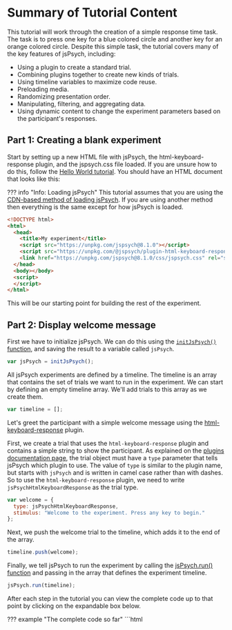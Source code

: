# Summary of Tutorial Content

This tutorial will work through the creation of a simple response time task. 
The task is to press one key for a blue colored circle and another key for an orange colored circle. 
Despite this simple task, the tutorial covers many of the key features of jsPsych, including:

* Using a plugin to create a standard trial.
* Combining plugins together to create new kinds of trials.
* Using timeline variables to maximize code reuse.
* Preloading media.
* Randomizing presentation order.
* Manipulating, filtering, and aggregating data.
* Using dynamic content to change the experiment parameters based on the participant's responses.

## Part 1: Creating a blank experiment

Start by setting up a new HTML file with jsPsych, the html-keyboard-response plugin, and the jspsych.css file loaded. If you are unsure how to do this, follow the [Hello World tutorial](hello-world.md). You should have an HTML document that looks like this:

??? info "Info: Loading jsPsych"
    This tutorial assumes that you are using the [CDN-based method of loading jsPsych](hello-world.md#option-1-using-cdn-hosted-scripts). 
    If you are using another method then everything is the same except for how jsPsych is loaded.

```html
<!DOCTYPE html>
<html>
  <head>
    <title>My experiment</title>
    <script src="https://unpkg.com/jspsych@8.1.0"></script>
    <script src="https://unpkg.com/@jspsych/plugin-html-keyboard-response@2.0.0"></script>
    <link href="https://unpkg.com/jspsych@8.1.0/css/jspsych.css" rel="stylesheet" type="text/css" />
  </head>
  <body></body>
  <script>
  </script>
</html>
```

This will be our starting point for building the rest of the experiment.

## Part 2: Display welcome message

First we have to initialize jsPsych. We can do this using the [`initJsPsych()` function](../reference/jspsych.md#initjspsych), and saving the result to a variable called `jsPsych`.

```javascript
var jsPsych = initJsPsych();
```

All jsPsych experiments are defined by a timeline. 
The timeline is an array that contains the set of trials we want to run in the experiment. 
We can start by defining an empty timeline array. 
We'll add trials to this array as we create them.

```javascript
var timeline = [];
```

Let's greet the participant with a simple welcome message using the [html-keyboard-response](../plugins/html-keyboard-response.md) plugin.

First, we create a trial that uses the `html-keyboard-response` plugin and contains a simple string to show the participant. 
As explained on the [plugins documentation page](../overview/plugins.md), the trial object must have a `type` parameter that tells jsPsych which plugin to use. 
The value of `type` is similar to the plugin name, but starts with `jsPsych` and is written in camel case rather than with dashes. 
So to use the `html-keyboard-response` plugin, we need to write `jsPsychHtmlKeyboardResponse` as the trial type.

```javascript
var welcome = {
  type: jsPsychHtmlKeyboardResponse,
  stimulus: "Welcome to the experiment. Press any key to begin."
};
```

Next, we push the welcome trial to the timeline, which adds it to the end of the array.

```javascript
timeline.push(welcome);
```

Finally, we tell jsPsych to run the experiment by calling the [jsPsych.run() function](../reference/jspsych.md#jspsychrun) and passing in the array that defines the experiment timeline.

```javascript
jsPsych.run(timeline);
```
After each step in the tutorial you can view the complete code up to that point by clicking on the expandable box below.

??? example "The complete code so far"
    ```html
    <!DOCTYPE html>
    <html>
      <head>
        <title>My experiment</title>
        <script src="https://unpkg.com/jspsych@8.1.0"></script>
        <script src="https://unpkg.com/@jspsych/plugin-html-keyboard-response@2.0.0"></script>
        <link href="https://unpkg.com/jspsych@8.1.0/css/jspsych.css" rel="stylesheet" type="text/css" />
      </head>
      <body></body>
      <script>
        
        /* initialize jsPsych */
        var jsPsych = initJsPsych();

        /* create timeline */
        var timeline = [];

        /* define welcome message trial */
        var welcome = {
          type: jsPsychHtmlKeyboardResponse,
          stimulus: "Welcome to the experiment. Press any key to begin."
        };
        timeline.push(welcome);

        /* start the experiment */
        jsPsych.run(timeline);

      </script>
    </html>
    ```

## Part 3: Show instructions

We can use the same basic structure from part 2 to create a new `html-keyboard-response` trial that shows instructions to the participant. 
The only difference in this trial is that we will use HTML formatting to control how the instructions display and we will add a two second gap after the trial using the `post_trial_gap` parameter.

The trial definition looks like this:

```javascript
var instructions = {
  type: jsPsychHtmlKeyboardResponse,
  stimulus: `
    <p>In this experiment, a circle will appear in the center 
    of the screen.</p><p>If the circle is <strong>blue</strong>, 
    press the letter F on the keyboard as fast as you can.</p>
    <p>If the circle is <strong>orange</strong>, press the letter J 
    as fast as you can.</p>
    <div style='width: 700px;'>
    <div style='float: left;'><img src='img/blue.png'></img>
    <p class='small'><strong>Press the F key</strong></p></div>
    <div style='float: right;'><img src='img/orange.png'></img>
    <p class='small'><strong>Press the J key</strong></p></div>
    </div>
    <p>Press any key to begin.</p>
  `,
  post_trial_gap: 2000
};
```

!!! tip
    In JavaScript there are three different ways to define a `string`. You can use single quotes `'`, double quotes `"`, or backticks `` ` ``. Using backticks has two advantages over the other approaches, especially when you are creating long strings with HTML. You can extend the `string` across multiple lines and you can use [template strings](https://developer.mozilla.org/en-US/docs/Web/JavaScript/Reference/Template_literals) to easily incorporate variables.

Notice that the HTML includes `<img>` tags to display the images that the participant will be responding to. 
You'll need to download these image files. 
Right-click on each image below and select *Save image as...*. 
Put the images in a folder called `img` in the experiment folder you created in part 1.

![blue circle](../img/blue.png)
![orange circle](../img/orange.png)

Don't forget to add the trial to the timeline:

```javascript
timeline.push(instructions);
```

??? example "The complete code so far"

    ```html
    <!DOCTYPE html>
    <html>
      <head>
        <title>My experiment</title>
        <script src="https://unpkg.com/jspsych@8.1.0"></script>
        <script src="https://unpkg.com/@jspsych/plugin-html-keyboard-response@2.0.0"></script>
        <link href="https://unpkg.com/jspsych@8.1.0/css/jspsych.css" rel="stylesheet" type="text/css" />
      </head>
      <body></body>
      <script>

        /* initialize jsPsych */
        var jsPsych = initJsPsych();

        /* create timeline */
        var timeline = [];

        /* define welcome message trial */
        var welcome = {
          type: jsPsychHtmlKeyboardResponse,
          stimulus: "Welcome to the experiment. Press any key to begin."
        };
        timeline.push(welcome);

        /* define instructions trial */
        var instructions = {
          type: jsPsychHtmlKeyboardResponse,
          stimulus: `
            <p>In this experiment, a circle will appear in the center 
            of the screen.</p><p>If the circle is <strong>blue</strong>, 
            press the letter F on the keyboard as fast as you can.</p>
            <p>If the circle is <strong>orange</strong>, press the letter J 
            as fast as you can.</p>
            <div style='width: 700px;'>
            <div style='float: left;'><img src='img/blue.png'></img>
            <p class='small'><strong>Press the F key</strong></p></div>
            <div style='float: right;'><img src='img/orange.png'></img>
            <p class='small'><strong>Press the J key</strong></p></div>
            </div>
            <p>Press any key to begin.</p>
          `,
          post_trial_gap: 2000
        };
        timeline.push(instructions);

        /* start the experiment */
        jsPsych.run(timeline);

      </script>
    </html>
    ```

## Part 4: Displaying stimuli and getting responses

Creating trials to show the stimuli is conceptually the same as creating a trial to show instructions, except that now we are displaying an image instead of text or html. 
This means we need to use a different plugin: `image-keyboard-response`. 
We need to start by loading this plugin by adding a `<script>` tag to the document.

```html hl_lines="5"
<head>
  <title>My experiment</title>
  <script src="https://unpkg.com/jspsych@8.1.0"></script>
  <script src="https://unpkg.com/@jspsych/plugin-html-keyboard-response@2.0.0"></script>
  <script src="https://unpkg.com/@jspsych/plugin-image-keyboard-response@2.0.0"></script>
  <link href="https://unpkg.com/jspsych@8.1.0/css/jspsych.css" rel="stylesheet" type="text/css" />
</head>
```

For now, we will just show each image once. 
The path to the image file should be set as the `stimulus` parameter. 
We will also set the option for which keys the participant is allowed to use to respond (`choices`) so that only the 'f' and 'j' keys are valid responses.

```javascript
var blue_trial = {
  type: jsPsychImageKeyboardResponse,
  stimulus: 'img/blue.png',
  choices: ['f', 'j']
};

var orange_trial = {
  type: jsPsychImageKeyboardResponse,
  stimulus: 'img/orange.png',
  choices: ['f', 'j']
};
```

As usual, we need to add the trials to the timeline.

```javascript
timeline.push(blue_trial, orange_trial);
```

??? example "The complete code so far"

    ```html
    <!DOCTYPE html>
    <html>
      <head>
        <title>My experiment</title>
        <script src="https://unpkg.com/jspsych@8.1.0"></script>
        <script src="https://unpkg.com/@jspsych/plugin-html-keyboard-response@2.0.0"></script>
        <script src="https://unpkg.com/@jspsych/plugin-image-keyboard-response@2.0.0"></script>
        <link href="https://unpkg.com/jspsych@8.1.0/css/jspsych.css" rel="stylesheet" type="text/css" />
      </head>
      <body></body>
      <script>

        /* initialize jsPsych */
        var jsPsych = initJsPsych();

        /* create timeline */
        var timeline = [];

        /* define welcome message trial */
        var welcome = {
          type: jsPsychHtmlKeyboardResponse,
          stimulus: "Welcome to the experiment. Press any key to begin."
        };
        timeline.push(welcome);

        /* define instructions trial */
        var instructions = {
          type: jsPsychHtmlKeyboardResponse,
          stimulus: `
            <p>In this experiment, a circle will appear in the center 
            of the screen.</p><p>If the circle is <strong>blue</strong>, 
            press the letter F on the keyboard as fast as you can.</p>
            <p>If the circle is <strong>orange</strong>, press the letter J 
            as fast as you can.</p>
            <div style='width: 700px;'>
            <div style='float: left;'><img src='img/blue.png'></img>
            <p class='small'><strong>Press the F key</strong></p></div>
            <div style='float: right;'><img src='img/orange.png'></img>
            <p class='small'><strong>Press the J key</strong></p></div>
            </div>
            <p>Press any key to begin.</p>
          `,
          post_trial_gap: 2000
        };
        timeline.push(instructions);

        /* define test trials */
        var blue_trial = {
          type: jsPsychImageKeyboardResponse,
          stimulus: 'img/blue.png',
          choices: ['f', 'j']
        };

        var orange_trial = {
          type: jsPsychImageKeyboardResponse,
          stimulus: 'img/orange.png',
          choices: ['f', 'j']
        };

        timeline.push(blue_trial, orange_trial);

        /* start the experiment */
        jsPsych.run(timeline);

      </script>
    </html>
    ```

## Part 5: Preloading media

Whenever we use media elements (images, audio, or video) in an experiment it is a good idea to preload them prior to needing them for a trial.
By preloading media we ask the participant's browser to download the media ahead of needing it, so that when we do need to display or play it there is no lag from needing to download it. 

We are going to use the [preload plugin](../plugins/preload.md) to preload the two images. 
The [media preloading section](../overview/media-preloading.md) goes into a lot of detail about various options for preloading and different ways that you can use this plugin. 
Here we are simply going to give the plugin a list of the files that we want to be preloaded.

First we need to add the preload plugin to our `<head>` section.

```html hl_lines="6"
<head>
  <title>My experiment</title>
  <script src="https://unpkg.com/jspsych@8.1.0"></script>
  <script src="https://unpkg.com/@jspsych/plugin-html-keyboard-response@2.0.0"></script>
  <script src="https://unpkg.com/@jspsych/plugin-image-keyboard-response@2.0.0"></script>
  <script src="https://unpkg.com/@jspsych/plugin-preload@2.0.0"></script>
  <link href="https://unpkg.com/jspsych@8.1.0/css/jspsych.css" rel="stylesheet" type="text/css" />
</head>
```


We'll put this trial at the very start of the experiment, so add this code before the `welcome` trial.

```js
var preload = {
  type: jsPsychPreload,
  images: ['img/blue.png', 'img/orange.png']
};
```

As always, add the trial to the timeline.

```js
timeline.push(preload);
```

??? example "The complete code so far"

    ```html
    <!DOCTYPE html>
    <html>
      <head>
        <title>My experiment</title>
        <script src="https://unpkg.com/jspsych@8.1.0"></script>
        <script src="https://unpkg.com/@jspsych/plugin-html-keyboard-response@2.0.0"></script>
        <script src="https://unpkg.com/@jspsych/plugin-image-keyboard-response@2.0.0"></script>
        <script src="https://unpkg.com/@jspsych/plugin-preload@2.0.0"></script>
        <link href="https://unpkg.com/jspsych@8.1.0/css/jspsych.css" rel="stylesheet" type="text/css" />
      </head>
      <body></body>
      <script>

        /* initialize jsPsych */
        var jsPsych = initJsPsych();

        /* create timeline */
        var timeline = [];

        /* preload images */
        var preload = {
          type: jsPsychPreload,
          images: ['img/blue.png', 'img/orange.png']
        };
        timeline.push(preload);

        /* define welcome message trial */
        var welcome = {
          type: jsPsychHtmlKeyboardResponse,
          stimulus: "Welcome to the experiment. Press any key to begin."
        };
        timeline.push(welcome);

        /* define instructions trial */
        var instructions = {
          type: jsPsychHtmlKeyboardResponse,
          stimulus: `
            <p>In this experiment, a circle will appear in the center 
            of the screen.</p><p>If the circle is <strong>blue</strong>, 
            press the letter F on the keyboard as fast as you can.</p>
            <p>If the circle is <strong>orange</strong>, press the letter J 
            as fast as you can.</p>
            <div style='width: 700px;'>
            <div style='float: left;'><img src='img/blue.png'></img>
            <p class='small'><strong>Press the F key</strong></p></div>
            <div style='float: right;'><img src='img/orange.png'></img>
            <p class='small'><strong>Press the J key</strong></p></div>
            </div>
            <p>Press any key to begin.</p>
          `,
          post_trial_gap: 2000
        };
        timeline.push(instructions);

        /* define test trials */
        var blue_trial = {
          type: jsPsychImageKeyboardResponse,
          stimulus: 'img/blue.png',
          choices: ['f', 'j']
        };

        var orange_trial = {
          type: jsPsychImageKeyboardResponse,
          stimulus: 'img/orange.png',
          choices: ['f', 'j']
        };
        timeline.push(blue_trial, orange_trial);

        /* start the experiment */
        jsPsych.run(timeline);

      </script>
    </html>
    ```

## Part 6: Timeline variables

In the full experiment, we will want more than two trials. 
One way we could do this is to create many more objects that define trials and push them all onto the timeline, but there is a more efficient way: using timeline variables.

The parameters for showing the blue and orange circle are very similar. 
The only difference is which image is displayed. Timeline variables allow us to define the procedure for showing the stimulus once, and then repeatedly use it with different variables. We'll see how, even in this relatively simple case, this can save us a lot of lines of code.

To start, let's make an array that contains all the different trials we want to run in the test phase. There are only two for the experiment: blue trials and orange trials.

```javascript
var test_stimuli = [
  { stimulus: "img/blue.png"},
  { stimulus: "img/orange.png"}
];
```

Instead of just showing the blue and orange circles, let's also set up the experiment to show a fixation cross (+) in between trials. We can define a trial to show the fixation cross for a fixed amount of time by using the `trial_duration` parameter of the html-keyboard-response plugin and setting the `choices` parameter to the special value `"NO_KEYS"`, which means that no responses will be accepted as a valid response and the trial will last however long the `trial_duration` parameter specifies.

```javascript
var fixation = {
  type: jsPsychHtmlKeyboardResponse,
  stimulus: '<div style="font-size:60px;">+</div>',
  choices: "NO_KEYS",
  trial_duration: 1000,
};
```

To show the circles, we'll set up another trial with the image-keyboard-response plugin, but we'll use the function `jsPsych.timelineVariable()` to indicate that we want jsPsych to substitute the value of the parameter in from the timeline variables.

```javascript
var test = {
  type: jsPsychImageKeyboardResponse,
  stimulus: jsPsych.timelineVariable('stimulus'),
  choices: ['f', 'j']
}
```

To link the variables that we declared in the `test_stimuli` array with the call to `jsPsych.timelineVariable()` we need to create a new timeline and set the `timeline_variables` property:

```javascript
var test_procedure = {
  timeline: [fixation, test],
  timeline_variables: test_stimuli
}
```

We have to add the `test_procedure` to the main `timeline` array, but the `fixation` and `test` trial do not need to be added to `timeline` because they already exist on the `test_procedure` timeline.

```javascript
timeline.push(test_procedure);
```

What happens when the experiment reaches the test procedure? jsPsych will run the `test_procedure` timeline one time for each entry in the `test_stimuli` array (two times total, in this case). The first time through, jsPsych will substitute the timeline variables from the first array entry (blue image), and the second time through the second array entry will be used (orange image). Notice that the fixation trial occurs before both the orange and the blue circles, because the entire timeline of the `test_procedure` is repeated for each entry in the `timeline_variables` array.

??? example "The complete code so far"

    ```html
    <!DOCTYPE html>
    <html>
      <head>
        <title>My experiment</title>
        <script src="https://unpkg.com/jspsych@8.1.0"></script>
        <script src="https://unpkg.com/@jspsych/plugin-html-keyboard-response@2.0.0"></script>
        <script src="https://unpkg.com/@jspsych/plugin-image-keyboard-response@2.0.0"></script>
        <script src="https://unpkg.com/@jspsych/plugin-preload@2.0.0"></script>
        <link href="https://unpkg.com/jspsych@8.1.0/css/jspsych.css" rel="stylesheet" type="text/css" />
      </head>
      <body></body>
      <script>

        /* initialize jsPsych */
        var jsPsych = initJsPsych();

        /* create timeline */
        var timeline = [];

        /* preload images */
        var preload = {
          type: jsPsychPreload,
          images: ['img/blue.png', 'img/orange.png']
        }
        timeline.push(preload);

        /* define welcome message trial */
        var welcome = {
          type: jsPsychHtmlKeyboardResponse,
          stimulus: "Welcome to the experiment. Press any key to begin."
        };
        timeline.push(welcome);

        /* define instructions trial */
        var instructions = {
          type: jsPsychHtmlKeyboardResponse,
          stimulus: `
            <p>In this experiment, a circle will appear in the center 
            of the screen.</p><p>If the circle is <strong>blue</strong>, 
            press the letter F on the keyboard as fast as you can.</p>
            <p>If the circle is <strong>orange</strong>, press the letter J 
            as fast as you can.</p>
            <div style='width: 700px;'>
            <div style='float: left;'><img src='img/blue.png'></img>
            <p class='small'><strong>Press the F key</strong></p></div>
            <div style='float: right;'><img src='img/orange.png'></img>
            <p class='small'><strong>Press the J key</strong></p></div>
            </div>
            <p>Press any key to begin.</p>
          `,
          post_trial_gap: 2000
        };
        timeline.push(instructions);

        /* define trial stimuli array for timeline variables */
        var test_stimuli = [
          { stimulus: "img/blue.png"},
          { stimulus: "img/orange.png"}
        ];

        /* define fixation and test trials */
        var fixation = {
          type: jsPsychHtmlKeyboardResponse,
          stimulus: '<div style="font-size:60px;">+</div>',
          choices: "NO_KEYS",
          trial_duration: 1000,
        };

        var test = {
          type: jsPsychImageKeyboardResponse,
          stimulus: jsPsych.timelineVariable('stimulus'),
          choices: ['f', 'j']
        };

        /* define test procedure */
        var test_procedure = {
          timeline: [fixation, test],
          timeline_variables: test_stimuli
        };
        timeline.push(test_procedure);

        /* start the experiment */
        jsPsych.run(timeline);

      </script>
    </html>
    ```


## Part 7: Parameters for timelines with timeline variables

Right now our experiment is a measly two trials long. Even worse is that the order of the stimuli is the same every time! When we use timeline variables, we get access to some methods to randomize the order and repeat the trials. To randomize the order, simply set `randomize_order: true` on the object with the `timeline_variables`:

```javascript
var test_procedure = {
  timeline: [fixation, test],
  timeline_variables: test_stimuli,
  randomize_order: true
};
```

We can also easily make the test phase longer by setting the `repetitions` parameter. This parameter controls how many times the experiment will loop through all of the entries in the timeline_variables array. For example, if we set `repetitions: 5`, then the experiment will loop through the two entries in the timeline_variables 5 times, for a total of 10 test trials.

```javascript
var test_procedure = {
  timeline: [fixation, test],
  timeline_variables: test_stimuli,
  randomize_order: true,
  repetitions: 5
};
```

??? info "Info: Randomizing timeline variables"
    In a timeline variables procedure, when `randomize_order` is `true` and `repetitions` is greater than 1, the  trial order will be re-randomized on each repetition through the `timeline_variables` array. This means that there will be some constraints on the randomization of all trials in the procedure. 

    For example, if a `timeline_variables` array contains one trial per stimulus, then the same stimulus could occur twice in a row (since it could be at the end of one repetition and the start of the next one), but it could not be repeated more than twice in a row, regardless of the number of `repetitions`.

    If you want to repeat your `timeline_variables` array but randomize across all trials, you could use the `sample` parameter with the `fixed-repetitions` option: this will combine all the repeitions of your `timeline_variables` array into one larger array, and then randomize the whole thing. You can read more about the randomization, repetition, and sampling options for timeline variables in the [Timeline Variables documentation](../overview/timeline.md#timeline-variables).


??? example "The complete code so far"

    ```html
    <!DOCTYPE html>
    <html>
      <head>
        <title>My experiment</title>
        <script src="https://unpkg.com/jspsych@8.1.0"></script>
        <script src="https://unpkg.com/@jspsych/plugin-html-keyboard-response@2.0.0"></script>
        <script src="https://unpkg.com/@jspsych/plugin-image-keyboard-response@2.0.0"></script>
        <script src="https://unpkg.com/@jspsych/plugin-preload@2.0.0"></script>
        <link href="https://unpkg.com/jspsych@8.1.0/css/jspsych.css" rel="stylesheet" type="text/css" />
      </head>
      <body></body>
      <script>

        /* initialize jsPsych */
        var jsPsych = initJsPsych();

        /* create timeline */
        var timeline = [];

        /* preload images */
        var preload = {
          type: jsPsychPreload,
          images: ['img/blue.png', 'img/orange.png']
        };
        timeline.push(preload);

        /* define welcome message trial */
        var welcome = {
          type: jsPsychHtmlKeyboardResponse,
          stimulus: "Welcome to the experiment. Press any key to begin."
        };
        timeline.push(welcome);

        /* define instructions trial */
        var instructions = {
          type: jsPsychHtmlKeyboardResponse,
          stimulus: `
            <p>In this experiment, a circle will appear in the center 
            of the screen.</p><p>If the circle is <strong>blue</strong>, 
            press the letter F on the keyboard as fast as you can.</p>
            <p>If the circle is <strong>orange</strong>, press the letter J 
            as fast as you can.</p>
            <div style='width: 700px;'>
            <div style='float: left;'><img src='img/blue.png'></img>
            <p class='small'><strong>Press the F key</strong></p></div>
            <div style='float: right;'><img src='img/orange.png'></img>
            <p class='small'><strong>Press the J key</strong></p></div>
            </div>
            <p>Press any key to begin.</p>
          `,
          post_trial_gap: 2000
        };
        timeline.push(instructions);

        /* define trial stimuli array for timeline variables */
        var test_stimuli = [
          { stimulus: "img/blue.png"},
          { stimulus: "img/orange.png"}
        ];

        /* define fixation and test trials */
        var fixation = {
          type: jsPsychHtmlKeyboardResponse,
          stimulus: '<div style="font-size:60px;">+</div>',
          choices: "NO_KEYS",
          trial_duration: 1000,
        };

        var test = {
          type: jsPsychImageKeyboardResponse,
          stimulus: jsPsych.timelineVariable('stimulus'),
          choices: ['f', 'j']
        };

        /* define test procedure */
        var test_procedure = {
          timeline: [fixation, test],
          timeline_variables: test_stimuli,
          randomize_order: true,
          repetitions: 5
        };
        timeline.push(test_procedure);

        /* start the experiment */
        jsPsych.run(timeline);

      </script>
    </html>
    ```

## Part 8: Using functions to generate parameters

One aspect of the experiment that could be improved is the duration of the fixation cross. As the experiment stands right now, the timing of the circles appearing is very predictable. We can change that by using a different value for the `trial_duration` parameter in the `fixation` trial for each trial. But how can we do that and keep the simple code structure we have now where we only have to define the fixation trial once? One option would be to add another timeline variable, like `"fixation_duration"` and use that to control the timing. But another option is to specify the `trial_duration` parameter as a function. If a parameter is a function, jsPsych will execute the function every time the trial runs. That means that if the function returns different results probabilistically, we can get a different parameter value every time the trial runs.

To do that here, we'll use one of the built-in randomization methods in [jsPsych's randomization module](../reference/jspsych-randomization.md). `jsPsych.randomization.sampleWithoutReplacement()` takes an array of items to sample from and generates a new array of length *N* by sampling without replacement.

```javascript
var fixation = {
  type: jsPsychHtmlKeyboardResponse,
  stimulus: '<div style="font-size:60px;">+</div>',
  choices: "NO_KEYS",
  trial_duration: function(){
    return jsPsych.randomization.sampleWithoutReplacement([250, 500, 750, 1000, 1250, 1500, 1750, 2000], 1)[0];
  }
}
```

In the code above, we replaced the `trial_duration: 1000` parameter in `fixation` with a function. Inside the function, we take a sample from the array `[250, 500, 750, 1000, 1250, 1500, 1750, 2000]` of size 1 (second parameter to `jsPsych.randomization.sampleWithoutReplacement`). The return value from calling `jsPsych.randomization.sampleWithoutReplacement` is an array of length 1, so we add the `[0]` selection at the end to get the value out of the array.

??? example "The complete code so far"

    ```html
    <!DOCTYPE html>
    <html>
      <head>
        <title>My experiment</title>
        <script src="https://unpkg.com/jspsych@8.1.0"></script>
        <script src="https://unpkg.com/@jspsych/plugin-html-keyboard-response@2.0.0"></script>
        <script src="https://unpkg.com/@jspsych/plugin-image-keyboard-response@2.0.0"></script>
        <script src="https://unpkg.com/@jspsych/plugin-preload@2.0.0"></script>
        <link href="https://unpkg.com/jspsych@8.1.0/css/jspsych.css" rel="stylesheet" type="text/css" />
      </head>
      <body></body>
      <script>

        /* initialize jsPsych */
        var jsPsych = initJsPsych();

        /* create timeline */
        var timeline = [];

        /* preload images */
        var preload = {
          type: jsPsychPreload,
          images: ['img/blue.png', 'img/orange.png']
        }
        timeline.push(preload);

        /* define welcome message trial */
        var welcome = {
          type: jsPsychHtmlKeyboardResponse,
          stimulus: "Welcome to the experiment. Press any key to begin."
        };
        timeline.push(welcome);

        /* define instructions trial */
        var instructions = {
          type: jsPsychHtmlKeyboardResponse,
          stimulus: `
            <p>In this experiment, a circle will appear in the center 
            of the screen.</p><p>If the circle is <strong>blue</strong>, 
            press the letter F on the keyboard as fast as you can.</p>
            <p>If the circle is <strong>orange</strong>, press the letter J 
            as fast as you can.</p>
            <div style='width: 700px;'>
            <div style='float: left;'><img src='img/blue.png'></img>
            <p class='small'><strong>Press the F key</strong></p></div>
            <div style='float: right;'><img src='img/orange.png'></img>
            <p class='small'><strong>Press the J key</strong></p></div>
            </div>
            <p>Press any key to begin.</p>
          `,
          post_trial_gap: 2000
        };
        timeline.push(instructions);

        /* define trial stimuli array for timeline variables */
        var test_stimuli = [
          { stimulus: "img/blue.png"},
          { stimulus: "img/orange.png"}
        ];

        /* define fixation and test trials */
        var fixation = {
          type: jsPsychHtmlKeyboardResponse,
          stimulus: '<div style="font-size:60px;">+</div>',
          choices: "NO_KEYS",
          trial_duration: function(){
            return jsPsych.randomization.sampleWithoutReplacement([250, 500, 750, 1000, 1250, 1500, 1750, 2000], 1)[0];
          }
        };

        var test = {
          type: jsPsychImageKeyboardResponse,
          stimulus: jsPsych.timelineVariable('stimulus'),
          choices: ['f', 'j']
        };

        /* define test procedure */
        var test_procedure = {
          timeline: [fixation, test],
          timeline_variables: test_stimuli,
          randomize_order: true,
          repetitions: 5
        };
        timeline.push(test_procedure);

        /* start the experiment */
        jsPsych.run(timeline);

      </script>
    </html>
    ```

## Part 10: Displaying the data

We have created a complete, if simple, experiment at this point, so let's take a look at the data being generated. jsPsych has a built-in [function called `jsPsych.data.displayData()`](../reference/jspsych-data.md#jspsychdatadisplaydata) that is useful for debugging your experiment. It will remove all of the information on the screen and replace it with the raw data collected so far. This isn't terribly useful when you are actually running an experiment, but it's nice for checking the data during development.

We need the `displayData` function to execute when the experiment ends. One way to do this is to use the [`on_finish` callback function](../overview/events.md#on_finish-experiment). This function will automatically execute once all the trials in the experiment are finished. We can specify this function in the experiment settings when we initialize jsPsych with the `initJsPsych` method.

```javascript
var jsPsych = initJsPsych({
  on_finish: function() {
    jsPsych.data.displayData();
  }
});
```

??? example "The complete code so far"

    ```html
    <!DOCTYPE html>
    <html>
      <head>
        <title>My experiment</title>
        <script src="https://unpkg.com/jspsych@8.1.0"></script>
        <script src="https://unpkg.com/@jspsych/plugin-html-keyboard-response@2.0.0"></script>
        <script src="https://unpkg.com/@jspsych/plugin-image-keyboard-response@2.0.0"></script>
        <script src="https://unpkg.com/@jspsych/plugin-preload@2.0.0"></script>
        <link href="https://unpkg.com/jspsych@8.1.0/css/jspsych.css" rel="stylesheet" type="text/css" />
      </head>
      <body></body>
      <script>

        /* initialize jsPsych */
        var jsPsych = initJsPsych({
          on_finish: function() {
            jsPsych.data.displayData();
          }
        });

        /* create timeline */
        var timeline = [];

        /* preload images */
        var preload = {
          type: jsPsychPreload,
          images: ['img/blue.png', 'img/orange.png']
        };
        timeline.push(preload);

        /* define welcome message trial */
        var welcome = {
          type: jsPsychHtmlKeyboardResponse,
          stimulus: "Welcome to the experiment. Press any key to begin."
        };
        timeline.push(welcome);

        /* define instructions trial */
        var instructions = {
          type: jsPsychHtmlKeyboardResponse,
          stimulus: `
            <p>In this experiment, a circle will appear in the center 
            of the screen.</p><p>If the circle is <strong>blue</strong>, 
            press the letter F on the keyboard as fast as you can.</p>
            <p>If the circle is <strong>orange</strong>, press the letter J 
            as fast as you can.</p>
            <div style='width: 700px;'>
            <div style='float: left;'><img src='img/blue.png'></img>
            <p class='small'><strong>Press the F key</strong></p></div>
            <div style='float: right;'><img src='img/orange.png'></img>
            <p class='small'><strong>Press the J key</strong></p></div>
            </div>
            <p>Press any key to begin.</p>
          `,
          post_trial_gap: 2000
        };
        timeline.push(instructions);

        /* define trial stimuli array for timeline variables */
        var test_stimuli = [
          { stimulus: "img/blue.png"},
          { stimulus: "img/orange.png"}
        ];

        /* define fixation and test trials */
        var fixation = {
          type: jsPsychHtmlKeyboardResponse,
          stimulus: '<div style="font-size:60px;">+</div>',
          choices: "NO_KEYS",
          trial_duration: function(){
            return jsPsych.randomization.sampleWithoutReplacement([250, 500, 750, 1000, 1250, 1500, 1750, 2000], 1)[0];
          }
        };

        var test = {
          type: jsPsychImageKeyboardResponse,
          stimulus: jsPsych.timelineVariable('stimulus'),
          choices: ['f', 'j']
        };

        /* define test procedure */
        var test_procedure = {
          timeline: [fixation, test],
          timeline_variables: test_stimuli,
          randomize_order: true,
          repetitions: 5
        };
        timeline.push(test_procedure);

        /* start the experiment */
        jsPsych.run(timeline);

      </script>
    </html>
    ```

## Part 11: Tagging trials with additional data

All trials in jsPsych can be tagged with additional arbitrary data. This data will get stored alongside the data that the plugin normally generates, which allows experimenters to record properties of a trial along with the data from the trial.

When might you use this feature? In this experiment, it would be nice to tag each trial with a circle as a `response` trial, so that the resulting data can be easily filtered to look at only the critical trials. We can do that like this.

```javascript
var test = {
  type: jsPsychImageKeyboardResponse,
  stimulus: jsPsych.timelineVariable('stimulus'),
  choices: ['f', 'j'],
  data: {
    task: 'response'
  }
};
```

We also could tag the test trials with a property that indicates what the correct response should be (F for the blue circles, J for the orange). In our current code, we are using the timeline variables feature of jsPsych to choose which circle gets presented on a trial. Since we want to tag the trials differently based on which circle is presented, we need to add the tagging data to the `test_stimuli` array, and then use the `jsPsych.timelineVariable()` function to get the value and assign it to a property in the `data` of the trial.

We start by adding a "correct_response" property and value to each object in the `test_stimuli`:

```javascript
var test_stimuli = [
  { stimulus: "img/blue.png",  correct_response: 'f'},
  { stimulus: "img/orange.png",  correct_response: 'j'}
];
```

Now we can use `timelineVariable()` in the `data` parameter of the `test` trial to get the appropriate "correct_response" value for each trial.

```javascript
var test = {
  type: jsPsychImageKeyboardResponse,
  stimulus: jsPsych.timelineVariable('stimulus'),
  choices: ['f', 'j'],
  data: {
    task: 'response',
    correct_response: jsPsych.timelineVariable('correct_response')
  }
};
```

Another kind of tagging that would be useful is to mark each fixation trial as such, to make removing the data from fixation trials easier. 

```js
var fixation = {
  type: jsPsychHtmlKeyboardResponse,
  stimulus: '<div style="font-size:60px;">+</div>',
  choices: "NO_KEYS",
  trial_duration: function(){
    return jsPsych.randomization.sampleWithoutReplacement([250, 500, 750, 1000, 1250, 1500, 1750, 2000], 1)[0];
  },
  data: {
    task: 'fixation'
  }
};
```

??? example "The complete code so far"

    ```html
    <!DOCTYPE html>
    <html>
      <head>
        <title>My experiment</title>
        <script src="https://unpkg.com/jspsych@8.1.0"></script>
        <script src="https://unpkg.com/@jspsych/plugin-html-keyboard-response@2.0.0"></script>
        <script src="https://unpkg.com/@jspsych/plugin-image-keyboard-response@2.0.0"></script>
        <script src="https://unpkg.com/@jspsych/plugin-preload@2.0.0"></script>
        <link href="https://unpkg.com/jspsych@8.1.0/css/jspsych.css" rel="stylesheet" type="text/css" />
      </head>
      <body></body>
      <script>

        /* initialize jsPsych */
        var jsPsych = initJsPsych({
          on_finish: function() {
            jsPsych.data.displayData();
          }
        });

        /* create timeline */
        var timeline = [];

        /* preload images */
        var preload = {
          type: jsPsychPreload,
          images: ['img/blue.png', 'img/orange.png']
        };
        timeline.push(preload);

        /* define welcome message trial */
        var welcome = {
          type: jsPsychHtmlKeyboardResponse,
          stimulus: "Welcome to the experiment. Press any key to begin."
        };
        timeline.push(welcome);

        /* define instructions trial */
        var instructions = {
          type: jsPsychHtmlKeyboardResponse,
          stimulus: `
            <p>In this experiment, a circle will appear in the center 
            of the screen.</p><p>If the circle is <strong>blue</strong>, 
            press the letter F on the keyboard as fast as you can.</p>
            <p>If the circle is <strong>orange</strong>, press the letter J 
            as fast as you can.</p>
            <div style='width: 700px;'>
            <div style='float: left;'><img src='img/blue.png'></img>
            <p class='small'><strong>Press the F key</strong></p></div>
            <div style='float: right;'><img src='img/orange.png'></img>
            <p class='small'><strong>Press the J key</strong></p></div>
            </div>
            <p>Press any key to begin.</p>
          `,
          post_trial_gap: 2000
        };
        timeline.push(instructions);

        /* define trial stimuli array for timeline variables */
        var test_stimuli = [
          { stimulus: "img/blue.png",  correct_response: 'f'},
          { stimulus: "img/orange.png",  correct_response: 'j'}
        ];

        /* define fixation and test trials */
        var fixation = {
          type: jsPsychHtmlKeyboardResponse,
          stimulus: '<div style="font-size:60px;">+</div>',
          choices: "NO_KEYS",
          trial_duration: function(){
            return jsPsych.randomization.sampleWithoutReplacement([250, 500, 750, 1000, 1250, 1500, 1750, 2000], 1)[0];
          },
          data: {
            task: 'fixation'
          }
        };

        var test = {
          type: jsPsychImageKeyboardResponse,
          stimulus: jsPsych.timelineVariable('stimulus'),
          choices: ['f', 'j'],
          data: {
            task: 'response',
            correct_response: jsPsych.timelineVariable('correct_response')
          }
        };

        /* define test procedure */
        var test_procedure = {
          timeline: [fixation, test],
          timeline_variables: test_stimuli,
          randomize_order: true,
          repetitions: 5
        };
        timeline.push(test_procedure);

        /* start the experiment */
        jsPsych.run(timeline);

      </script>
      </html>
    ```

## Part 12: Manipulating data during the experiment

Now that the data from the test trials has a tag that describes the correct response, it would be easy to analyze the data after the fact and calculate whether the participant responded correctly.

But, we can also do this in jsPsych as the experiment runs to save time later and enable a limited set of data analysis directly in the experiment code.

To do this, we'll use the `on_finish` event of the test trial. We can assign a function to `on_finish`, and that function will receive an object containing the data generated by the trial. This object can be manipulated inside the function, and any changes made to the object will be stored in jsPsych's internal representation of the data.

For this example, we'll determine whether the participant responded correctly, and add a new `correct` property to the data object.

```javascript
var test = {
  type: jsPsychImageKeyboardResponse,
  stimulus: jsPsych.timelineVariable('stimulus'),
  choices: ['f', 'j'],
  data: {
    task: 'response',
    correct_response: jsPsych.timelineVariable('correct_response')
  },
  on_finish: function(data){
    data.correct = jsPsych.pluginAPI.compareKeys(data.response, data.correct_response);
  }
};
```

The `data.response` value is a string representation of the key the participant pressed. We can compare this with the `data.correct_response` value, and assign this computed value to a new property `data.correct`.

??? info "Info: The `compareKeys` function"
    Here we are comparing the values of `data.response` and `data.correct_response` using a jsPsych function called [jsPsych.pluginAPI.compareKeys](../reference/jspsych-pluginAPI.md#comparekeys). We're using this function because it allows us to compare keys in either a _case sensitive_ or _case insensitive_ way, depending on the `case_sensitive_responses` parameter in the [experiment settings](../overview/experiment-options.md#choose-whether-you-want-keyboard-choicesresponses-to-be-case-sensitive). The participant's key response will be recorded in a case-sensitive way in the data (e.g. 'f' or 'F'), but in most cases, we don't care if their response corresponds to an upper or lower case letter (which is why the `case_sensitive_responses` experiment setting is `false` by default). Using the `jsPsych.pluginAPI.commpareKeys` function here means that the response will be scored correctly, even if the participant holds down Shift or has Caps Lock on. 
    
    This function is only relevant for keyboard responses; for other kinds of responses, such as button presses, you can simply compare the response and correct response values directly, e.g.
    ```js
    data.correct = data.response === data.correct_response;
    ```

??? example "The complete code so far"

    ```html
    <!DOCTYPE html>
    <html>
      <head>
        <title>My experiment</title>
        <script src="https://unpkg.com/jspsych@8.1.0"></script>
        <script src="https://unpkg.com/@jspsych/plugin-html-keyboard-response@2.0.0"></script>
        <script src="https://unpkg.com/@jspsych/plugin-image-keyboard-response@2.0.0"></script>
        <script src="https://unpkg.com/@jspsych/plugin-preload@2.0.0"></script>
        <link href="https://unpkg.com/jspsych@8.1.0/css/jspsych.css" rel="stylesheet" type="text/css" />
      </head>
      <body></body>
      <script>

        /* initialize jsPsych */
        var jsPsych = initJsPsych({
          on_finish: function() {
            jsPsych.data.displayData();
          }
        });

        /* create timeline */
        var timeline = [];

        /* preload images */
        var preload = {
          type: jsPsychPreload,
          images: ['img/blue.png', 'img/orange.png']
        };
        timeline.push(preload);

        /* define welcome message trial */
        var welcome = {
          type: jsPsychHtmlKeyboardResponse,
          stimulus: "Welcome to the experiment. Press any key to begin."
        };
        timeline.push(welcome);

        /* define instructions trial */
        var instructions = {
          type: jsPsychHtmlKeyboardResponse,
          stimulus: `
            <p>In this experiment, a circle will appear in the center 
            of the screen.</p><p>If the circle is <strong>blue</strong>, 
            press the letter F on the keyboard as fast as you can.</p>
            <p>If the circle is <strong>orange</strong>, press the letter J 
            as fast as you can.</p>
            <div style='width: 700px;'>
            <div style='float: left;'><img src='img/blue.png'></img>
            <p class='small'><strong>Press the F key</strong></p></div>
            <div style='float: right;'><img src='img/orange.png'></img>
            <p class='small'><strong>Press the J key</strong></p></div>
            </div>
            <p>Press any key to begin.</p>
          `,
          post_trial_gap: 2000
        };
        timeline.push(instructions);

        /* define trial stimuli array for timeline variables */
        var test_stimuli = [
          { stimulus: "img/blue.png",  correct_response: 'f'},
          { stimulus: "img/orange.png",  correct_response: 'j'}
        ];

        /* define fixation and test trials */
        var fixation = {
          type: jsPsychHtmlKeyboardResponse,
          stimulus: '<div style="font-size:60px;">+</div>',
          choices: "NO_KEYS",
          trial_duration: function(){
            return jsPsych.randomization.sampleWithoutReplacement([250, 500, 750, 1000, 1250, 1500, 1750, 2000], 1)[0];
          },
          data: {
            task: 'fixation'
          }
        };

        var test = {
          type: jsPsychImageKeyboardResponse,
          stimulus: jsPsych.timelineVariable('stimulus'),
          choices: ['f', 'j'],
          data: {
            task: 'response',
            correct_response: jsPsych.timelineVariable('correct_response')
          },
          on_finish: function(data){
            data.correct = jsPsych.pluginAPI.compareKeys(data.response, data.correct_response);
          }
        };

        /* define test procedure */
        var test_procedure = {
          timeline: [fixation, test],
          timeline_variables: test_stimuli,
          randomize_order: true,
          repetitions: 5
        };
        timeline.push(test_procedure);

        /* start the experiment */
        jsPsych.run(timeline);

      </script>
    </html>
    ```


## Part 13: Data aggregation

jsPsych provides a limited set of analysis functions to allow you to calculate things like mean response times for a selected set of trials. In this part, we'll use these functions to add a final trial to the experiment that tells the participant their accuracy and their mean response time for correct responses.

We'll use the `html-keyboard-response` plugin. Because the text that we want to display changes based on the participant's performance in the experiment, we need to use a function for the `stimulus` parameter and return the desired text.

??? info "Info: Dynamic parameters"
    Using a function as the value of a 'normal' parameter (i.e. a parameter that isn't usually a function) provides lots of flexibility in jsPsych experiments, because it allows you to dynamically change the parameter's value based on the participant's earlier responses, and any other information that you don't know before the experiment has started. For more information and examples, see the [dynamic parameter documentation page](../overview/dynamic-parameters.md).

Here's what the code looks like, and a description follows below.

```js
var debrief_block = {
  type: jsPsychHtmlKeyboardResponse,
  stimulus: function() {

    var trials = jsPsych.data.get().filter({task: 'response'});
    var correct_trials = trials.filter({correct: true});
    var accuracy = Math.round(correct_trials.count() / trials.count() * 100);
    var rt = Math.round(correct_trials.select('rt').mean());

    return `<p>You responded correctly on ${accuracy}% of the trials.</p>
      <p>Your average response time was ${rt}ms.</p>
      <p>Press any key to complete the experiment. Thank you!</p>`;

  }
};
timeline.push(debrief_block);
```

To create the variable `trials`, we use `jsPsych.data.get()` which returns a jsPsych data collection containing all of the data from the experiment. We can then use `.filter` to select only the trials where `task` is `'response'` (a benefit of tagging the trials in part 11). `trials` contains all of the data from the trials where a circle was shown.

To get only the correct trials, we can use `.filter()` again to select only the trials from the `trials` data collection where the property `correct` is `true`.

To calculate accuracy, we can use the `.count()` method to determine how many trials were correct and how many trials there were total. We also use `Math.round()` to avoid extra digits after the decimal.

Finally, to calculate the mean response time on correct trials, we use the `.select` method on the `correct_trials` data collection to select only the `'rt'` property of those trials. We can then use the `.mean()` method to find the mean of all the RT values.

## The final code

This code is available in the `/examples` folder in the jsPsych release download. It is called `demo-simple-rt-task.html`.

```html
<!DOCTYPE html>
<html>
  <head>
    <title>My experiment</title>
    <script src="https://unpkg.com/jspsych@8.1.0"></script>
    <script src="https://unpkg.com/@jspsych/plugin-html-keyboard-response@2.0.0"></script>
    <script src="https://unpkg.com/@jspsych/plugin-image-keyboard-response@2.0.0"></script>
    <script src="https://unpkg.com/@jspsych/plugin-preload@2.0.0"></script>
    <link href="https://unpkg.com/jspsych@8.1.0/css/jspsych.css" rel="stylesheet" type="text/css" />
  </head>
  <body></body>
  <script>

    /* initialize jsPsych */
    var jsPsych = initJsPsych({
      on_finish: function() {
        jsPsych.data.displayData();
      }
    });

    /* create timeline */
    var timeline = [];

    /* preload images */
    var preload = {
      type: jsPsychPreload,
      images: ['img/blue.png', 'img/orange.png']
    };
    timeline.push(preload);

    /* define welcome message trial */
    var welcome = {
      type: jsPsychHtmlKeyboardResponse,
      stimulus: "Welcome to the experiment. Press any key to begin."
    };
    timeline.push(welcome);

    /* define instructions trial */
    var instructions = {
      type: jsPsychHtmlKeyboardResponse,
      stimulus: `
        <p>In this experiment, a circle will appear in the center 
        of the screen.</p><p>If the circle is <strong>blue</strong>, 
        press the letter F on the keyboard as fast as you can.</p>
        <p>If the circle is <strong>orange</strong>, press the letter J 
        as fast as you can.</p>
        <div style='width: 700px;'>
        <div style='float: left;'><img src='img/blue.png'></img>
        <p class='small'><strong>Press the F key</strong></p></div>
        <div style='float: right;'><img src='img/orange.png'></img>
        <p class='small'><strong>Press the J key</strong></p></div>
        </div>
        <p>Press any key to begin.</p>
      `,
      post_trial_gap: 2000
    };
    timeline.push(instructions);

    /* define trial stimuli array for timeline variables */
    var test_stimuli = [
      { stimulus: "img/blue.png",  correct_response: 'f'},
      { stimulus: "img/orange.png",  correct_response: 'j'}
    ];

    /* define fixation and test trials */
    var fixation = {
      type: jsPsychHtmlKeyboardResponse,
      stimulus: '<div style="font-size:60px;">+</div>',
      choices: "NO_KEYS",
      trial_duration: function(){
        return jsPsych.randomization.sampleWithoutReplacement([250, 500, 750, 1000, 1250, 1500, 1750, 2000], 1)[0];
      },
      data: {
        task: 'fixation'
      }
    };

    var test = {
      type: jsPsychImageKeyboardResponse,
      stimulus: jsPsych.timelineVariable('stimulus'),
      choices: ['f', 'j'],
      data: {
        task: 'response',
        correct_response: jsPsych.timelineVariable('correct_response')
      },
      on_finish: function(data){
        data.correct = jsPsych.pluginAPI.compareKeys(data.response, data.correct_response);
      }
    };

    /* define test procedure */
    var test_procedure = {
      timeline: [fixation, test],
      timeline_variables: test_stimuli,
      repetitions: 5,
      randomize_order: true
    };
    timeline.push(test_procedure);

    /* define debrief */
    var debrief_block = {
      type: jsPsychHtmlKeyboardResponse,
      stimulus: function() {

        var trials = jsPsych.data.get().filter({task: 'response'});
        var correct_trials = trials.filter({correct: true});
        var accuracy = Math.round(correct_trials.count() / trials.count() * 100);
        var rt = Math.round(correct_trials.select('rt').mean());

        return `<p>You responded correctly on ${accuracy}% of the trials.</p>
          <p>Your average response time was ${rt}ms.</p>
          <p>Press any key to complete the experiment. Thank you!</p>`;

      }
    };
    timeline.push(debrief_block);

    /* start the experiment */
    jsPsych.run(timeline);
    
  </script>
</html>
```
